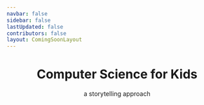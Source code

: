 ```yaml
---
navbar: false
sidebar: false
lastUpdated: false
contributors: false
layout: ComingSoonLayout
---
```


<h1 align="center" class="splashLg">Computer Science for Kids</h1>
<p align="center" class="splash">a storytelling approach</p>

<!-- flippy book from https://www.hackathonsurvivalguide.com/ as inspiration -->

<div class="book">
    <div class="gap"></div>
        <div class="pages">
          <div class="book-page"></div>
          <div class="book-page"></div>
          <div class="book-page"></div>
          <div class="book-page"></div>
          <div class="book-page"></div>
          <div class="book-page"></div>
      </div>
      <div class="flips">
        <div class="flip flip1">
          <div class="flip flip2">
            <div class="flip flip3">
              <div class="flip flip4">
                <div class="flip flip5">
                  <div class="flip flip6">
                    <div class="flip flip7"></div>
                  </div>
                </div>
              </div>
            </div>
          </div>
        </div>
      </div>
  </div>
         

   

